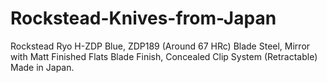 # Rockstead-Knives-from-Japan
Rockstead Ryo H-ZDP Blue, ZDP189 (Around 67 HRc) Blade Steel, Mirror with Matt Finished Flats Blade Finish, Concealed Clip System (Retractable) Made in Japan.
